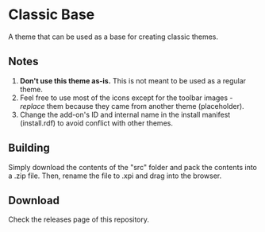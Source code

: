 # Classic Base
A theme that can be used as a base for creating classic themes.

## Notes
1. **Don't use this theme as-is.** This is not meant to be used as a regular theme.
2. Feel free to use most of the icons except for the toolbar images - *replace* them because they came from another theme (placeholder).
3. Change the add-on's ID and internal name in the install manifest (install.rdf) to avoid conflict with other themes.

## Building
Simply download the contents of the "src" folder and pack the contents into a .zip file. Then, rename the file to .xpi and drag into the browser.

## Download
Check the releases page of this repository.
